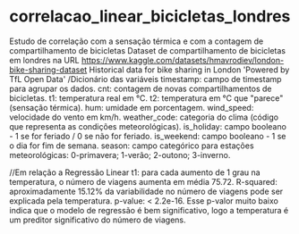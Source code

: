# correlacao_linear_bicicletas_londres
Estudo de correlação com a sensação térmica e com a contagem de compartilhamento de bicicletas
Dataset de compartilhamento de bicicletas em londres na URL
https://www.kaggle.com/datasets/hmavrodiev/london-bike-sharing-dataset
Historical data for bike sharing in London 'Powered by TfL Open Data'
/Dicionário das variáveis 
timestamp: campo de timestamp para agrupar os dados.
cnt: contagem de novas compartilhamentos de bicicletas.
t1: temperatura real em °C.
t2: temperatura em °C que "parece" (sensação térmica).
hum: umidade em porcentagem.
wind_speed: velocidade do vento em km/h.
weather_code: categoria do clima (código que representa as condições meteorológicas).
is_holiday: campo booleano - 1 se for feriado / 0 se não for feriado.
is_weekend: campo booleano - 1 se o dia for fim de semana.
season: campo categórico para estações meteorológicas: 0-primavera; 1-verão; 2-outono; 3-inverno.

//Em relação a Regressão Linear
t1: para cada aumento de 1 grau na temperatura, o número de viagens aumenta em média 75.72.
R-squared: aproximadamente 15.12% da variabilidade no número de viagens pode ser explicada pela temperatura.
p-value: < 2.2e-16. Esse p-valor muito baixo indica que o modelo de regressão é bem significativo, logo a temperatura é um preditor significativo do número de viagens.
